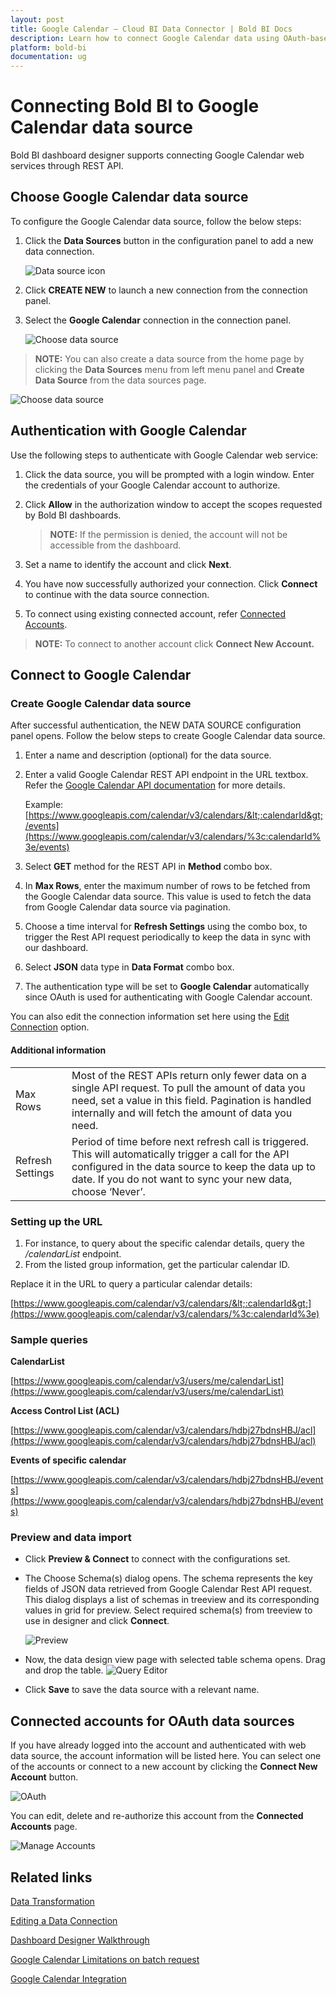 ```yaml
---
layout: post
title: Google Calendar – Cloud BI Data Connector | Bold BI Docs
description: Learn how to connect Google Calendar data using OAuth-based authentication through REST API endpoint with Bold BI Cloud.
platform: bold-bi
documentation: ug
---
```


# Connecting Bold BI to Google Calendar data source
Bold BI dashboard designer supports connecting Google Calendar web services through REST API. 

## Choose Google Calendar data source
To configure the Google Calendar data source, follow the below steps:
1. Click the **Data Sources** button in the configuration panel to add a new data connection.

   ![Data source icon](/static/assets/cloud/working-with-datasource/data-connectors/images/common/DataSourcesIcon.png)

2. Click **CREATE NEW** to launch a new connection from the connection panel.
3. Select the **Google Calendar** connection in the connection panel.

   ![Choose data source](/static/assets/cloud/working-with-datasource/data-connectors/images/GoogleCalendar/ChooseDS.png)

> **NOTE:**  You can also create a data source from the home page by clicking the **Data Sources** menu from left menu panel and **Create Data Source** from the data sources page.

   ![Choose data source](/static/assets/cloud/working-with-datasource/data-connectors/images/GoogleCalendar/ChooseDS_server.png)

## Authentication with Google Calendar
Use the following steps to authenticate with Google Calendar web service:

1. Click the data source, you will be prompted with a login window. Enter the credentials of your Google Calendar account to authorize.
2. Click **Allow** in the authorization window to accept the scopes requested by Bold BI dashboards.

   > **NOTE:**  If the permission is denied, the account will not be accessible from the dashboard.

3. Set a name to identify the account and click **Next**. 
4. You have now successfully authorized your connection. Click **Connect** to continue with the data source connection.
5. To connect using existing connected account, refer [Connected Accounts](/cloud-bi/working-with-data-source/data-connectors/google-calendar/#connected-accounts-for-oauth-data-sources).

> **NOTE:**  To connect to another account click **Connect New Account.**


## Connect to Google Calendar
### Create Google Calendar data source
After successful authentication, the NEW DATA SOURCE configuration panel opens. Follow the below steps to create Google Calendar data source.
1. Enter a name and description (optional) for the data source.
2. Enter a valid Google Calendar REST API endpoint in the URL textbox. Refer the [Google Calendar API documentation](https://developers.google.com/calendar/v3/reference/) for more details.

    Example: [https://www.googleapis.com/calendar/v3/calendars/&lt;:calendarId&gt;/events](https://www.googleapis.com/calendar/v3/calendars/%3c:calendarId%3e/events)    
3. Select **GET** method for the REST API in **Method** combo box.
4. In **Max Rows**, enter the maximum number of rows to be fetched from the Google Calendar data source. This value is used to fetch the data from Google Calendar data source via pagination.
5. Choose a time interval for **Refresh Settings** using the combo box, to trigger the Rest API request periodically to keep the data in sync with our dashboard.  
6. Select **JSON** data type in **Data Format** combo box.
7. The authentication type will be set to **Google Calendar** automatically since OAuth is used for authenticating with Google Calendar account.

You can also edit the connection information set here using the [Edit Connection](/cloud-bi/working-with-data-source/editing-a-data-connection/) option.

#### Additional information
<table width="600">
<tr>
<td>
Max Rows
</td>
<td>
Most of the REST APIs return only fewer data on a single API request. To pull the amount of data you need, set a value in this field.  
Pagination is handled internally and will fetch the amount of data you need.
</td>
</tr>
<tr>
<td>
Refresh Settings
</td>
<td>
Period of time before next refresh call is triggered. This will automatically trigger a call for the API configured in the data source to keep the data up to date. If you do not want to sync your new data, choose ‘Never’.
</td>
</tr>
</table>

### Setting up the URL
1. For instance, to query about the specific calendar details, query the <i>/calendarList</i> endpoint.
2. From the listed group information, get the particular calendar ID.

Replace it in the URL to query a particular calendar details:

[https://www.googleapis.com/calendar/v3/calendars/&lt;:calendarId&gt;](https://www.googleapis.com/calendar/v3/calendars/%3c:calendarId%3e)

### Sample queries
**CalendarList**

[https://www.googleapis.com/calendar/v3/users/me/calendarList](https://www.googleapis.com/calendar/v3/users/me/calendarList)

**Access Control List (ACL)**

[https://www.googleapis.com/calendar/v3/calendars/hdbj27bdnsHBJ/acl](https://www.googleapis.com/calendar/v3/calendars/hdbj27bdnsHBJ/acl)

**Events of specific calendar**

[https://www.googleapis.com/calendar/v3/calendars/hdbj27bdnsHBJ/events](https://www.googleapis.com/calendar/v3/calendars/hdbj27bdnsHBJ/events)

### Preview and data import
* Click **Preview & Connect** to connect with the configurations set.
* The Choose Schema(s) dialog opens. The schema represents the key fields of JSON data retrieved from Google Calendar Rest API request. This dialog displays a list of schemas in treeview and its corresponding values in grid for preview. Select required schema(s) from treeview to use in designer and click **Connect**.

   ![Preview](/static/assets/cloud/working-with-datasource/data-connectors/images/common/Preview.png)

* Now, the data design view page with selected table schema opens. Drag and drop the table.
   ![Query Editor](/static/assets/cloud/working-with-datasource/data-connectors/images/common/QueryEditor.png)

* Click **Save** to save the data source with a relevant name.

## Connected accounts for OAuth data sources
If you have already logged into the account and authenticated with web data source, the account information will be listed here. You can select one of the accounts or connect to a new account by clicking the **Connect New Account** button.

   ![OAuth](/static/assets/cloud/working-with-datasource/data-connectors/images/GoogleCalendar/OAuthDS.png)

You can edit, delete and re-authorize this account from the **Connected Accounts** page.

   ![Manage Accounts](/static/assets/cloud/working-with-datasource/data-connectors/images/GoogleCalendar/ManageDS.png)

## Related links
[Data Transformation](/cloud-bi/working-with-data-source/transforming-data/joining-table/)

[Editing a Data Connection](/cloud-bi/working-with-data-source/editing-a-data-connection/)   

[Dashboard Designer Walkthrough](/cloud-bi/getting-started/quick-start/)

[Google Calendar Limitations on batch request](https://developers.google.com/calendar/batch)

[Google Calendar Integration](https://www.boldbi.com/integrations/google-calendar?utm_source=syncfusion&utm_medium=documentation&utm_campaign=boldbigoolglecalendarintegration)
